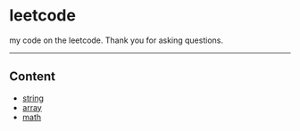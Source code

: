 # leetcode
my code on the leetcode. Thank you for asking questions.

***
## Content
* [string](/string)  
* [array](/array)  
* [math](/math)
